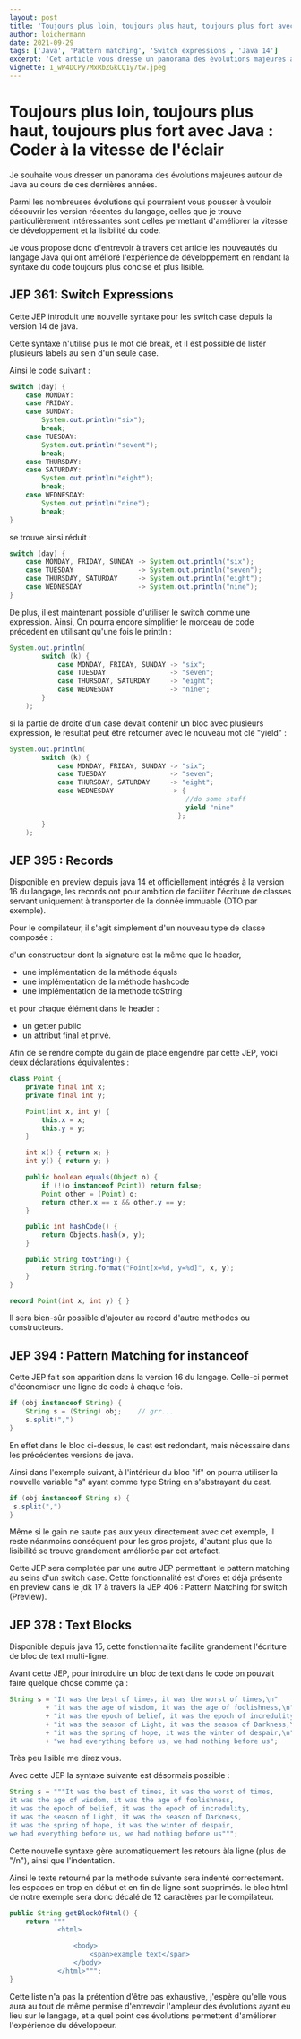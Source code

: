 ```yaml
---
layout: post
title: 'Toujours plus loin, toujours plus haut, toujours plus fort avec Java : Coder à la vitesse de l''éclair'
author: loichermann
date: 2021-09-29 
tags: ['Java', 'Pattern matching', 'Switch expressions', 'Java 14']
excerpt: 'Cet article vous dresse un panorama des évolutions majeures autour de Java au cours de ces dernières années. Parmi les nombreuses évolutions qui pourraient vous pousser à vouloir découvrir les version récentes du langage, celles que je trouve particulièrement intéressantes sont celles permettant d''améliorer la vitesse de développement et la lisibilité du code.'
vignette: 1_wP4DCPy7MxRbZGkCQ1y7tw.jpeg 
---
```


# Toujours plus loin, toujours plus haut, toujours plus fort avec Java : Coder à la vitesse de l'éclair
Je souhaite vous dresser un panorama des évolutions majeures autour de Java au cours de ces dernières années.

Parmi les nombreuses évolutions qui pourraient vous pousser à vouloir découvrir les version récentes du langage, celles que je trouve particulièrement intéressantes sont celles permettant d'améliorer la vitesse de développement et la lisibilité du code.

Je vous propose donc d'entrevoir à travers cet article les nouveautés du langage Java qui ont amélioré l'expérience de développement en rendant la syntaxe du code toujours plus concise et plus lisible.

## JEP 361: Switch Expressions

Cette JEP introduit une nouvelle syntaxe pour les switch case depuis la version 14 de java.

Cette syntaxe n'utilise plus le mot clé break, et il est possible de lister plusieurs labels au sein d'un seule case.

Ainsi le code suivant :

```java
switch (day) {
    case MONDAY:
    case FRIDAY:
    case SUNDAY:
        System.out.println("six");
        break;
    case TUESDAY:
        System.out.println("sevent");
        break;
    case THURSDAY:
    case SATURDAY:
        System.out.println("eight");
        break;
    case WEDNESDAY:
        System.out.println("nine");
        break;
}
```
se trouve ainsi réduit :
```java
switch (day) {
    case MONDAY, FRIDAY, SUNDAY -> System.out.println("six");
    case TUESDAY                -> System.out.println("seven");
    case THURSDAY, SATURDAY     -> System.out.println("eight");
    case WEDNESDAY              -> System.out.println("nine");
}
```
De plus, il est maintenant possible d'utiliser le switch comme une expression. Ainsi, On pourra encore simplifier le morceau de code précedent en utilisant qu'une fois le println :
```java
System.out.println(
        switch (k) {
            case MONDAY, FRIDAY, SUNDAY -> "six";
            case TUESDAY                -> "seven";
            case THURSDAY, SATURDAY     -> "eight";
            case WEDNESDAY              -> "nine";
        }
    );
```
si la partie de droite d'un case devait contenir un bloc avec plusieurs expression, le resultat peut être retourner avec le nouveau mot clé "yield" :
```java
System.out.println(
        switch (k) {
            case MONDAY, FRIDAY, SUNDAY -> "six";
            case TUESDAY                -> "seven";
            case THURSDAY, SATURDAY     -> "eight";
            case WEDNESDAY              -> {
                                            //do some stuff
                                            yield "nine"
                                          };
        }
    );
```
## JEP 395 : Records

Disponible en preview depuis java 14 et officiellement intégrés à la version 16 du langage, les records ont pour ambition de faciliter l'écriture de classes servant uniquement à transporter de la donnée immuable (DTO par exemple).

Pour le compilateur, il s'agit simplement d'un nouveau type de classe composée :

d'un constructeur dont la signature est la même que le header,

-   une implémentation de la méthode équals
-   une implémentation de la méthode hashcode
-   une implémentation de la methode toString

et pour chaque élément dans le header :

-   un getter public
-   un attribut final et privé.

Afin de se rendre compte du gain de place engendré par cette JEP, voici deux déclarations équivalentes :
```java
class Point {
    private final int x;
    private final int y;

    Point(int x, int y) {
        this.x = x;
        this.y = y;
    }

    int x() { return x; }
    int y() { return y; }

    public boolean equals(Object o) {
        if (!(o instanceof Point)) return false;
        Point other = (Point) o;
        return other.x == x && other.y == y;
    }

    public int hashCode() {
        return Objects.hash(x, y);
    }

    public String toString() {
        return String.format("Point[x=%d, y=%d]", x, y);
    }
}

record Point(int x, int y) { }
```
Il sera bien-sûr possible d'ajouter au record d'autre méthodes ou constructeurs.

## JEP 394 : Pattern Matching for instanceof

Cette JEP fait son apparition dans la version 16 du langage. Celle-ci permet d'économiser une ligne de code à chaque fois.
```java
if (obj instanceof String) {
    String s = (String) obj;    // grr...
    s.split(",")
}
```
En effet dans le bloc ci-dessus, le cast est redondant, mais nécessaire dans les précédentes versions de java.

Ainsi dans l'exemple suivant, à l'intérieur du bloc "if" on pourra utiliser la nouvelle variable "s" ayant comme type String en s'abstrayant du cast.
```java
if (obj instanceof String s) {
 s.split(",")
}
```
Même si le gain ne saute pas aux yeux directement avec cet exemple, il reste néanmoins conséquent pour les gros projets, d'autant plus que la lisibilité se trouve grandement améliorée par cet artefact.

Cette JEP sera completée par une autre JEP permettant le pattern matching au seins d'un switch case. Cette fonctionnalité est d'ores et déjà présente en preview dans le jdk 17 à travers la JEP 406 : Pattern Matching for switch (Preview).

## JEP 378 : Text Blocks

Disponible depuis java 15, cette fonctionnalité facilite grandement l'écriture de bloc de text multi-ligne.

Avant cette JEP, pour introduire un bloc de text dans le code on pouvait faire quelque chose comme ça :
```java
String s = "It was the best of times, it was the worst of times,\n"
         + "it was the age of wisdom, it was the age of foolishness,\n"
         + "it was the epoch of belief, it was the epoch of incredulity,\n"
         + "it was the season of Light, it was the season of Darkness,\n"
         + "it was the spring of hope, it was the winter of despair,\n"
         + "we had everything before us, we had nothing before us";
```
Très peu lisible me direz vous.

Avec cette JEP la syntaxe suivante est désormais possible :
```java
String s = """It was the best of times, it was the worst of times,
it was the age of wisdom, it was the age of foolishness,
it was the epoch of belief, it was the epoch of incredulity,
it was the season of Light, it was the season of Darkness,
it was the spring of hope, it was the winter of despair,
we had everything before us, we had nothing before us""";
```
Cette nouvelle syntaxe gère automatiquement les retours àla ligne (plus de "/n"), ainsi que l'indentation.

Ainsi le texte retourné par la méthode suivante sera indenté correctement. les espaces en trop en début et en fin de ligne sont supprimés. le bloc html de notre exemple sera donc décalé de 12 caractères par le compilateur.
```java
public String getBlockOfHtml() {
    return """
            <html>

                <body>
                    <span>example text</span>
                </body>
            </html>""";
}
```
Cette liste n'a pas la prétention d'être pas exhaustive, j'espère qu'elle vous aura au tout de même permise d'entrevoir l'ampleur des évolutions ayant eu lieu sur le langage, et a quel point ces évolutions permettent d'améliorer l'expérience du développeur.

